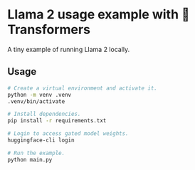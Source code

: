 # Llama 2 usage example with 🤗 Transformers

A tiny example of running Llama 2 locally.

## Usage

```sh
# Create a virtual environment and activate it.
python -m venv .venv
.venv/bin/activate

# Install dependencies.
pip install -r requirements.txt

# Login to access gated model weights.
huggingface-cli login

# Run the example.
python main.py
```
